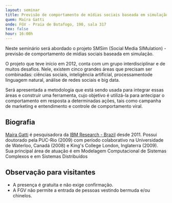 ```yaml
---
layout: seminar
title: Previsão de comportamento de mídias sociais baseada em simulação
quem: Maíra Gatti
onde: FGV - Praia de Botafogo, 190, sala 317
tex: false
hour: 16:00h
---
```


Neste seminário será abordado o projeto SMSim (Social Media
SIMulation) - previsão de comportamento de mídias sociais baseada em
simulação.

O projeto que teve início em 2012, conta com um grupo interdisciplinar
e de muitos desafios. Nele, existem cinco grandes áreas que precisam
ser combinadas: ciências sociais, inteligência artificial,
processamentode linguagem natural, análise de redes sociais e big
data.

Será apresentada a metodologia que está sendo usada para integrar
essas áreas e construir uma ferramenta, cujo objetivo é utilizá-la
para antecipar o comportamento em resposta a determinadas ações, tais
como campanha de marketing e entendimento e controle de comportamento
viral.

## Biografia

[Maíra Gatti](http://researcher.ibm.com/researcher/view.php?person=br-mairacg)
é pesquisadora da
[IBM Research - Brazil](http://www.research.ibm.com/labs/brazil/index.shtml)
desde 2011. Possui doutorado pela PUC-Rio (2009) com período
colaborativo na Universidade de Waterloo, Canadá (2008) e King's
College London, Inglaterra (2009). Sua principal área de atuação é em
Modelagem Computacional de Sistemas Complexos e em Sistemas
Distribuídos

## Observação para visitantes

- A presença é gratuita e não exige confirmação.
- A FGV não permite a entrada de pessoas vestindo bermuda e/ou chinelos.
